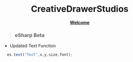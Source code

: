 
<h1 align="center">CreativeDrawerStudios</h1>
<p align="center"><a href="creativedrawerstudios.github.io"><b>Welcome</b></a></p>

> ### eSharp Beta

- Updated Text Function

``` javascript
  es.text("Text",x,y,size,font);
```
